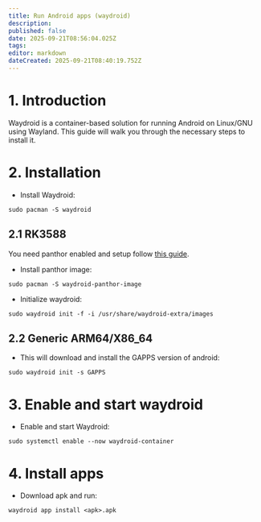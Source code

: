 ```yaml
---
title: Run Android apps (waydroid)
description: 
published: false
date: 2025-09-21T08:56:04.025Z
tags: 
editor: markdown
dateCreated: 2025-09-21T08:40:19.752Z
---
```


# 1. Introduction
Waydroid is a container-based solution for running Android on Linux/GNU using Wayland. This guide will walk you through the necessary steps to install it.
# 2. Installation

- Install Waydroid:
```
sudo pacman -S waydroid
```

## 2.1 RK3588

You need panthor enabled and setup follow [this guide](/how-to/how-to-setup-panthor).
- Install panthor image:

```
sudo pacman -S waydroid-panthor-image
```

- Initialize waydroid:

```
sudo waydroid init -f -i /usr/share/waydroid-extra/images
```

## 2.2 Generic ARM64/X86_64

- This will download and install the GAPPS version of android:
```
sudo waydroid init -s GAPPS
```

# 3. Enable and start waydroid

- Enable and start Waydroid:
```
sudo systemctl enable --now waydroid-container
```

# 4. Install apps
- Download apk and run:
```
waydroid app install <apk>.apk
```